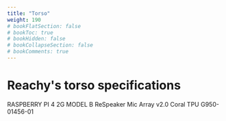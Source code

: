 ```yaml
---
title: "Torso"
weight: 190
# bookFlatSection: false
# bookToc: true
# bookHidden: false
# bookCollapseSection: false
# bookComments: true
---
```


# Reachy's torso specifications

RASPBERRY PI 4 2G MODEL B
ReSpeaker Mic Array v2.0
Coral TPU G950-01456-01
